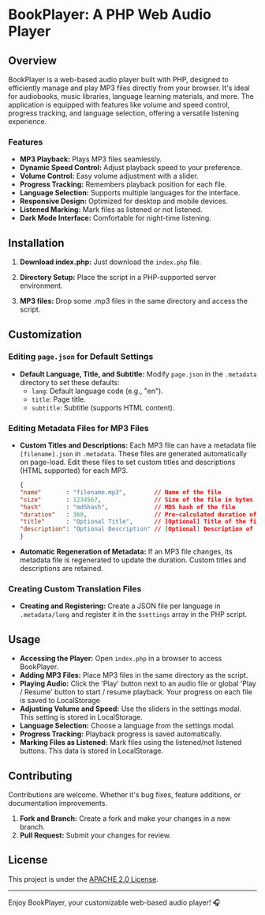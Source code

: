 # BookPlayer: A PHP Web Audio Player

## Overview

BookPlayer is a web-based audio player built with PHP, designed to efficiently manage and play MP3 files directly from
your browser. It's ideal for audiobooks, music libraries, language learning materials, and more. The application is
equipped with features like volume and speed control, progress tracking, and language selection, offering a versatile
listening experience.

### Features

- **MP3 Playback:** Plays MP3 files seamlessly.
- **Dynamic Speed Control:** Adjust playback speed to your preference.
- **Volume Control:** Easy volume adjustment with a slider.
- **Progress Tracking:** Remembers playback position for each file.
- **Language Selection:** Supports multiple languages for the interface.
- **Responsive Design:** Optimized for desktop and mobile devices.
- **Listened Marking:** Mark files as listened or not listened.
- **Dark Mode Interface:** Comfortable for night-time listening.

## Installation

1. **Download index.php:**
   Just download the `index.php` file.

2. **Directory Setup:**
   Place the script in a PHP-supported server environment.

3. **MP3 files:**
   Drop some .mp3 files in the same directory and access the script.

## Customization

### Editing `page.json` for Default Settings

- **Default Language, Title, and Subtitle:**
  Modify `page.json` in the `.metadata` directory to set these defaults:
    - `lang`: Default language code (e.g., "en").
    - `title`: Page title.
    - `subtitle`: Subtitle (supports HTML content).

### Editing Metadata Files for MP3 Files

- **Custom Titles and Descriptions:**
  Each MP3 file can have a metadata file `[filename].json` in `.metadata`. 
  These files are generated automatically on page-load. 
  Edit these files to set custom titles and descriptions (HTML supported) for each MP3.
  ```json
  {
  "name"       : "filename.mp3",        // Name of the file
  "size"       : 1234567,               // Size of the file in bytes
  "hash"       : "md5hash",             // MD5 hash of the file
  "duration"   : 360,                   // Pre-calculated duration of the file in seconds 
  "title"      : "Optional Title",      // [Optional] Title of the file such as chapter or custom name to display
  "description": "Optional Description" // [Optional] Description of the chapter / mp3 file.
  }
  ```
- **Automatic Regeneration of Metadata:**
  If an MP3 file changes, its metadata file is regenerated to update the duration. Custom titles and descriptions are
  retained.

### Creating Custom Translation Files

- **Creating and Registering:**
  Create a JSON file per language in `.metadata/lang` and register it in the `$settings` array in the PHP script.

## Usage

- **Accessing the Player:**
  Open `index.php` in a browser to access BookPlayer.
- **Adding MP3 Files:**
  Place MP3 files in the same directory as the script.
- **Playing Audio:**
  Click the 'Play' button next to an audio file or global 'Play / Resume'  button to start / resume playback. Your progress on each file is saved to LocalStorage 
- **Adjusting Volume and Speed:**
  Use the sliders in the settings modal. This setting is stored in LocalStorage.
- **Language Selection:**
  Choose a language from the settings modal.
- **Progress Tracking:**
  Playback progress is saved automatically.
- **Marking Files as Listened:**
  Mark files using the listened/not listened buttons. This data is stored in LocalStorage.

## Contributing

Contributions are welcome. Whether it's bug fixes, feature additions, or documentation improvements.

1. **Fork and Branch:**
   Create a fork and make your changes in a new branch.
2. **Pull Request:**
   Submit your changes for review.

## License

This project is under the [APACHE 2.0 License](LICENSE).

---

Enjoy BookPlayer, your customizable web-based audio player! 🎧
